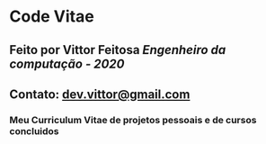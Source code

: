 # **Code Vitae**

## Feito por **Vittor Feitosa** *Engenheiro da computação - 2020*

## Contato: dev.vittor@gmail.com

### Meu Curriculum Vitae de projetos pessoais e de cursos concluidos
